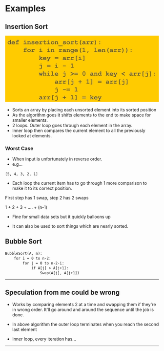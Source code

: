 # Examples

## Insertion Sort

![Insertion Sort](image-3.png)

- Sorts an array by placing each unsorted element into its sorted position
- As the algorithm goes it shifts elements to the end to make space for smaller elements.
- 2 loops. Outer loop goes through each element in the array.
- Inner loop then compares the current element to all the previously looked at elements.

### Worst Case

- When input is unfortunately in reverse order.
- e.g...

`[5, 4, 3, 2, 1]`

- Each loop the current item has to go through 1 more comparison to make it to its correct position.

First step has 1 swap, step 2 has 2 swaps

1 + 2 + 3 + .... + (n-1)

- Fine for small data sets but it quickly balloons up

- It can also be used to sort things which are nearly sorted.

## Bubble Sort

```
BubbleSort(A, n):
    for i = 0 to n-2:
        for j = 0 to n-2-i:
            if A[j] > A[j+1]:
                Swap(A[j], A[j+1])
```
---
## Speculation from me could be wrong
- Works by comparing elements 2 at a time and swapping them if they're in wrong order. It'll go around and around the sequence until the job is done.

- In above algorithm the outer loop terminates when you reach the second last element

- Inner loop, every iteration has...
---